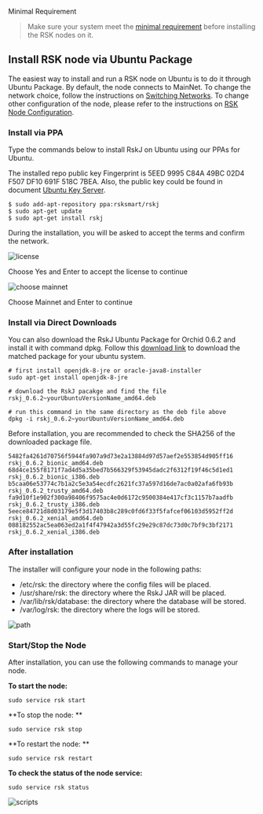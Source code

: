 
Minimal Requirement
> Make sure your system meet the [minimal requirement](http://google.com) before installing the RSK nodes on it.  



## Install RSK node via Ubuntu Package


The easiest way to install and run a RSK node on Ubuntu is to do it through Ubuntu Package. By default, the node connects to MainNet.  To change the network choice, follow the instructions on [Switching Networks](http://google.com). To change other configuration of the node, please refer to the instructions on [RSK Node Configuration](http://google.com).


### Install via PPA

Type the commands below to install RskJ on Ubuntu using our PPAs for Ubuntu. 

The installed repo public key Fingerprint is 5EED 9995 C84A 49BC 02D4 F507 DF10 691F 518C 7BEA. Also, the public key could be found in document [Ubuntu Key Server](http://google.com).

```shell
$ sudo add-apt-repository ppa:rsksmart/rskj
$ sudo apt-get update
$ sudo apt-get install rskj
```

During the installation, you will be asked to accept the terms and confirm the network.   

![license](https://files.readme.io/302140d-Screen_Shot_2019-06-04_at_1.11.27_PM.png)

Choose Yes and Enter to accept the license to continue

![choose mainnet](https://files.readme.io/53d7723-Screen_Shot_2019-06-04_at_1.11.54_PM.png)

Choose Mainnet and Enter to continue



### Install via Direct Downloads

You can also download the RskJ Ubuntu Package for Orchid 0.6.2 and install it with command dpkg. Follow this [download link](https://launchpad.net/~rsksmart/+archive/ubuntu/rskj/+packages) to download the matched package for your ubuntu system.

```shell
# first install openjdk-8-jre or oracle-java8-installer
sudo apt-get install openjdk-8-jre

# download the RskJ pacakge and find the file rskj_0.6.2~yourUbuntuVersionName_amd64.deb

# run this command in the same directory as the deb file above
dpkg -i rskj_0.6.2~yourUbuntuVersionName_amd64.deb
```


Before installation, you are recommended to check the SHA256 of the downloaded package file.

```
5482fa4261d70756f5944fa907a9d73e2a13884d97d57aef2e553854d905ff16  rskj_0.6.2_bionic_amd64.deb
68d4ce155f8171f7ad4d5a35bed7b566329f53945dadc2f6312f19f46c5d1ed1  rskj_0.6.2_bionic_i386.deb
b5caa06e53774c7b1a2c5e3a54ecdfc2621fc37a597d16de7ac0a02afa6fb93b  rskj_0.6.2_trusty_amd64.deb
fa9d10f1e902f300a98406f9575ac4e0d6172c9500384e417cf3c1157b7aadfb  rskj_0.6.2_trusty_i386.deb
5eece84721d8d03179e5f3d17403b8c289c0fd6f33f5fafcef06103d5952ff2d  rskj_0.6.2_xenial_amd64.deb
088182552ac5ea063ed2a1f4f47942a3d55fc29e29c87dc73d0c7bf9c3bf2171  rskj_0.6.2_xenial_i386.deb
```

### After installation

The installer will configure your node in the following paths:

  *   /etc/rsk: the directory where the config files will be placed.
  *   /usr/share/rsk: the directory where the RskJ JAR will be placed.
  *   /var/lib/rsk/database: the directory where the database will be stored.
  *   /var/log/rsk: the directory where the logs will be stored.

![path](https://files.readme.io/01c77ce-Screen_Shot_2019-06-04_at_1.14.31_PM.png)


### Start/Stop the Node

After installation, you can use the following commands to manage your node.

**To start the node:**
```shell
sudo service rsk start
```


**To stop the node: **
```shell
sudo service rsk stop
```

**To restart the node: **
```shell
sudo service rsk restart
```

**To check the status of the node service:**
```shell
sudo service rsk status
```

![scripts](https://files.readme.io/67dd7bd-Screen_Shot_2019-06-04_at_1.13.05_PM.png)

